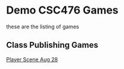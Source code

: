# Demo CSC476 Games 
these are the listing of games 

## Class Publishing Games
[Player Scene Aug 28](player_scene_08_28/index.html)
